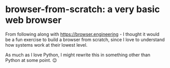 # browser-from-scratch: a very basic web browser
From following along with https://browser.engineering - I thought it would be a fun exercise to build a browser from scratch, since I love to understand how systems work at their lowest level.

As much as I love Python, I might rewrite this in something other than Python at some point. 😉
